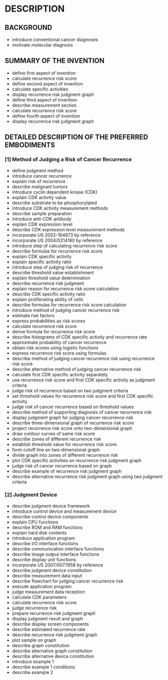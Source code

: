 # DESCRIPTION

## BACKGROUND

- introduce conventional cancer diagnoses
- motivate molecular diagnosis

## SUMMARY OF THE INVENTION

- define first aspect of invention
- calculate recurrence risk score
- define second aspect of invention
- calculate specific activities
- display recurrence risk judgment graph
- define third aspect of invention
- describe measurement section
- calculate recurrence risk score
- define fourth aspect of invention
- display recurrence risk judgment graph

## DETAILED DESCRIPTION OF THE PREFERRED EMBODIMENTS

### [1] Method of Judging a Risk of Cancer Recurrence

- define judgment method
- introduce cancer recurrence
- explain risk of recurrence
- describe malignant tumors
- introduce cyclin dependent kinase (CDK)
- explain CDK activity value
- describe substrate to be phosphorylated
- introduce CDK activity measurement methods
- describe sample preparation
- introduce anti-CDK antibody
- explain CDK expression level
- describe CDK expression level measurement methods
- incorporate US 2002-164673 by reference
- incorporate US 2004/0214180 by reference
- introduce step of calculating recurrence risk score
- describe formulas for recurrence risk score
- explain CDK specific activity
- explain specific activity ratio
- introduce step of judging risk of recurrence
- describe threshold value establishment
- explain threshold value determination
- describe recurrence risk judgment
- explain reason for recurrence risk score calculation
- describe CDK specific activity ratio
- explain proliferating ability of cells
- describe formulas for recurrence risk score calculation
- introduce method of judging cancer recurrence risk
- estimate risk factors
- express probabilities as risk scores
- calculate recurrence risk score
- derive formula for recurrence risk score
- describe histograms of CDK specific activity and recurrence rate
- approximate probability of cancer recurrence
- obtain risk scores using logistic functions
- express recurrence risk score using formulas
- describe method of judging cancer recurrence risk using recurrence risk score
- describe alternative method of judging cancer recurrence risk
- calculate first CDK specific activity separately
- use recurrence risk score and first CDK specific activity as judgment criteria
- judge risk of recurrence based on two judgment criteria
- set threshold values for recurrence risk score and first CDK specific activity
- judge risk of cancer recurrence based on threshold values
- describe method of supporting diagnosis of cancer recurrence risk
- display judgment graph for judging cancer recurrence risk
- describe three-dimensional graph of recurrence risk score
- project recurrence risk score onto two-dimensional graph
- draw contour curves of same risk score
- describe zones of different recurrence risk
- establish threshold value for recurrence risk score
- form cutoff line on two-dimensional graph
- divide graph into zones of different recurrence risk
- plot CDK specific activities on recurrence risk judgment graph
- judge risk of cancer recurrence based on graph
- describe example of recurrence risk judgment graph
- describe alternative recurrence risk judgment graph using two judgment criteria

### [2] Judgment Device

- describe judgment device framework
- introduce control device and measurement device
- describe control device components
- explain CPU functions
- describe ROM and RAM functions
- explain hard disk contents
- introduce application program
- describe I/O interface functions
- describe communication interface functions
- describe image output interface functions
- describe display unit functions
- incorporate US 2007/0077658 by reference
- describe judgment device constitution
- describe measurement data input
- describe flowchart for judging cancer recurrence risk
- execute application program
- judge measurement data reception
- calculate CDK parameters
- calculate recurrence risk score
- judge recurrence risk
- prepare recurrence risk judgment graph
- display judgment result and graph
- describe display screen components
- describe estimated recurrence rate
- describe recurrence risk judgment graph
- plot sample on graph
- describe graph constitution
- describe alternative graph constitution
- describe alternative device constitution
- introduce example 1
- describe example 1 conditions
- describe example 2

